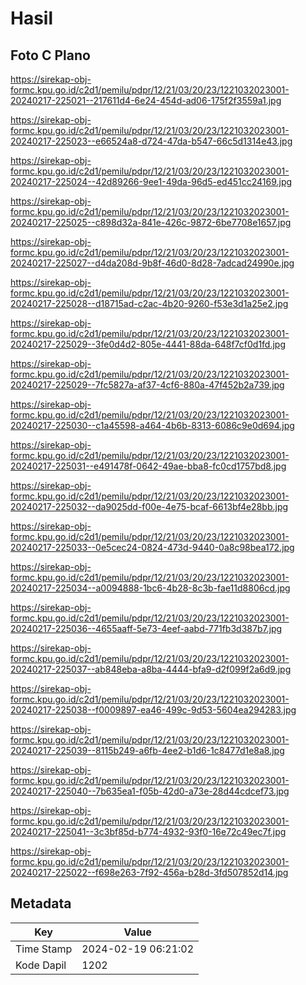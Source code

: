 # Hasil

## Foto C Plano

https://sirekap-obj-formc.kpu.go.id/c2d1/pemilu/pdpr/12/21/03/20/23/1221032023001-20240217-225021--217611d4-6e24-454d-ad06-175f2f3559a1.jpg

https://sirekap-obj-formc.kpu.go.id/c2d1/pemilu/pdpr/12/21/03/20/23/1221032023001-20240217-225023--e66524a8-d724-47da-b547-66c5d1314e43.jpg

https://sirekap-obj-formc.kpu.go.id/c2d1/pemilu/pdpr/12/21/03/20/23/1221032023001-20240217-225024--42d89266-9ee1-49da-96d5-ed451cc24169.jpg

https://sirekap-obj-formc.kpu.go.id/c2d1/pemilu/pdpr/12/21/03/20/23/1221032023001-20240217-225025--c898d32a-841e-426c-9872-6be7708e1657.jpg

https://sirekap-obj-formc.kpu.go.id/c2d1/pemilu/pdpr/12/21/03/20/23/1221032023001-20240217-225027--d4da208d-9b8f-46d0-8d28-7adcad24990e.jpg

https://sirekap-obj-formc.kpu.go.id/c2d1/pemilu/pdpr/12/21/03/20/23/1221032023001-20240217-225028--d18715ad-c2ac-4b20-9260-f53e3d1a25e2.jpg

https://sirekap-obj-formc.kpu.go.id/c2d1/pemilu/pdpr/12/21/03/20/23/1221032023001-20240217-225029--3fe0d4d2-805e-4441-88da-648f7cf0d1fd.jpg

https://sirekap-obj-formc.kpu.go.id/c2d1/pemilu/pdpr/12/21/03/20/23/1221032023001-20240217-225029--7fc5827a-af37-4cf6-880a-47f452b2a739.jpg

https://sirekap-obj-formc.kpu.go.id/c2d1/pemilu/pdpr/12/21/03/20/23/1221032023001-20240217-225030--c1a45598-a464-4b6b-8313-6086c9e0d694.jpg

https://sirekap-obj-formc.kpu.go.id/c2d1/pemilu/pdpr/12/21/03/20/23/1221032023001-20240217-225031--e491478f-0642-49ae-bba8-fc0cd1757bd8.jpg

https://sirekap-obj-formc.kpu.go.id/c2d1/pemilu/pdpr/12/21/03/20/23/1221032023001-20240217-225032--da9025dd-f00e-4e75-bcaf-6613bf4e28bb.jpg

https://sirekap-obj-formc.kpu.go.id/c2d1/pemilu/pdpr/12/21/03/20/23/1221032023001-20240217-225033--0e5cec24-0824-473d-9440-0a8c98bea172.jpg

https://sirekap-obj-formc.kpu.go.id/c2d1/pemilu/pdpr/12/21/03/20/23/1221032023001-20240217-225034--a0094888-1bc6-4b28-8c3b-fae11d8806cd.jpg

https://sirekap-obj-formc.kpu.go.id/c2d1/pemilu/pdpr/12/21/03/20/23/1221032023001-20240217-225036--4655aaff-5e73-4eef-aabd-771fb3d387b7.jpg

https://sirekap-obj-formc.kpu.go.id/c2d1/pemilu/pdpr/12/21/03/20/23/1221032023001-20240217-225037--ab848eba-a8ba-4444-bfa9-d2f099f2a6d9.jpg

https://sirekap-obj-formc.kpu.go.id/c2d1/pemilu/pdpr/12/21/03/20/23/1221032023001-20240217-225038--f0009897-ea46-499c-9d53-5604ea294283.jpg

https://sirekap-obj-formc.kpu.go.id/c2d1/pemilu/pdpr/12/21/03/20/23/1221032023001-20240217-225039--8115b249-a6fb-4ee2-b1d6-1c8477d1e8a8.jpg

https://sirekap-obj-formc.kpu.go.id/c2d1/pemilu/pdpr/12/21/03/20/23/1221032023001-20240217-225040--7b635ea1-f05b-42d0-a73e-28d44cdcef73.jpg

https://sirekap-obj-formc.kpu.go.id/c2d1/pemilu/pdpr/12/21/03/20/23/1221032023001-20240217-225041--3c3bf85d-b774-4932-93f0-16e72c49ec7f.jpg

https://sirekap-obj-formc.kpu.go.id/c2d1/pemilu/pdpr/12/21/03/20/23/1221032023001-20240217-225022--f698e263-7f92-456a-b28d-3fd507852d14.jpg


## Metadata

| Key        | Value               |
| ---------- | ------------------- |
| Time Stamp | 2024-02-19 06:21:02 |
| Kode Dapil | 1202                |



